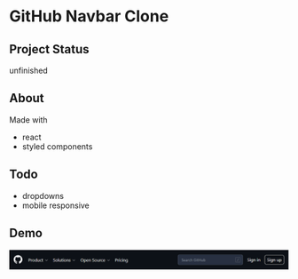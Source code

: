 # GitHub Navbar Clone

## Project Status

unfinished

## About

Made with

- react
- styled components

## Todo

- dropdowns
- mobile responsive

## Demo

<img src="/demo/image.PNG" alt="GitHub Navbar Clone" />
